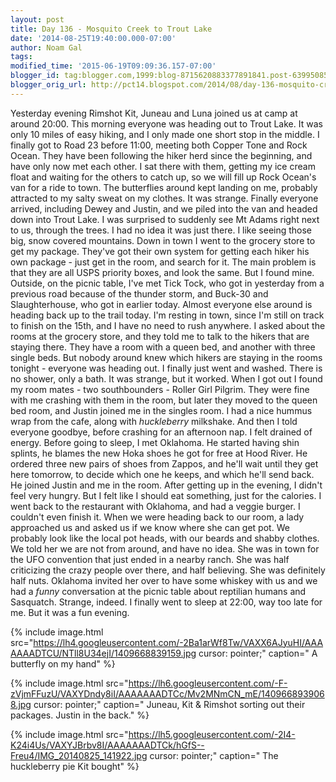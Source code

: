```yaml
---
layout: post
title: Day 136 - Mosquito Creek to Trout Lake
date: '2014-08-25T19:40:00.000-07:00'
author: Noam Gal
tags:
modified_time: '2015-06-19T09:09:36.157-07:00'
blogger_id: tag:blogger.com,1999:blog-8715620883377891841.post-6399508527594787767
blogger_orig_url: http://pct14.blogspot.com/2014/08/day-136-mosquito-creek-to-trout-lake.html
---
```


 Yesterday evening Rimshot  Kit, Juneau and Luna joined us at camp at around 20:00. This morning everyone was
 heading out to Trout Lake.
 It was only 10 miles of easy hiking, and I only made one short stop in the middle. I
 finally got to Road 23 before 11:00, meeting both Copper Tone and Rock Ocean. They have been following the hiker
 herd since the beginning, and have only now met each other.
 I sat there with them, getting my ice cream float
 and waiting for the others to catch up, so we will fill up Rock Ocean's van for a ride to town. The butterflies
 around kept landing on me, probably attracted to my salty sweat on my clothes. It was strange.
 Finally everyone
 arrived, including Dewey and Justin, and we piled into the van and headed down into Trout Lake.
 I was surprised
 to suddenly see Mt Adams right next to us, through the trees. I had no idea it was just there. I like seeing those
 big, snow covered mountains.
 Down in town I went to the grocery store to get my package. They've got their own
 system for getting each hiker his own package - just get in the room, and search for it. The main problem is that
 they are all USPS priority boxes, and look the same. But I found mine.
 Outside, on the picnic table, I've met
 Tick Tock, who got in yesterday from a previous road because of the thunder storm, and Buck-30 and Slaughterhouse,
 who got in earlier today. Almost everyone else around is heading back up to the trail today. I'm resting in town,
 since I'm still on track to finish on the 15th, and I have no need to rush anywhere.
 I asked about the rooms at
 the grocery store, and they told me to talk to the hikers that are staying there. They have a room with a queen bed,
 and another with three single beds. But nobody around knew which hikers are staying in the rooms tonight - everyone
 was heading out.
 I finally just went and washed. There is no shower, only a bath. It was strange, but it
 worked. When I got out I found my room mates - two southbounders - Roller Girl  Pilgrim. They were fine with me
 crashing with them in the room, but later they moved to the queen bed room, and Justin joined me in the singles
 room.
 I had a nice hummus wrap from the cafe, along with _huckleberry_ milkshake. And then I told everyone
 goodbye, before crashing for an afternoon nap. I felt drained of energy.
 Before going to sleep, I met Oklahoma.
 He started having shin splints, he blames the new Hoka shoes he got for free at Hood River. He ordered three new
 pairs of shoes from Zappos, and he'll wait until they get here tomorrow, to decide which one he keeps, and which
 he'll send back. He joined Justin and me in the room.
 After getting up in the evening, I didn't feel very
 hungry. But I felt like I should eat something, just for the calories. I went back to the restaurant with Oklahoma,
 and had a veggie burger. I couldn't even finish it.
 When we were heading back to our room, a lady approached us
 and asked us if we know where she can get pot. We probably look like the local pot heads, with our beards and shabby
 clothes. We told her we are not from around, and have no idea.
 She was in town for the UFO convention that just
 ended in a nearby ranch. She was half criticizing the crazy people over there, and half believing. She was
 definitely half nuts. Oklahoma invited her over to have some whiskey with us and we had a _funny_ conversation
 at the picnic table about reptilian humans and Sasquatch. Strange, indeed.
 I finally went to sleep at 22:00,
 way too late for me. But it was a fun evening.


{% include image.html src="https://lh4.googleusercontent.com/-2Ba1arWf8Tw/VAXX6AJyuHI/AAAAAAADTCU/NTll8U34ejI/1409668839159.jpg cursor: pointer;" caption=" A butterfly on my hand" %}


{% include image.html src="https://lh6.googleusercontent.com/-F-zVjmFFuzU/VAXYDndy8iI/AAAAAAADTCc/Mv2MNmCN_mE/1409668939068.jpg cursor: pointer;" caption=" Juneau, Kit & Rimshot sorting out their packages. Justin in the back." %}


{% include image.html src="https://lh5.googleusercontent.com/-2I4-K24i4Us/VAXYJBrbv8I/AAAAAAADTCk/hGfS--Freu4/IMG_20140825_141922.jpg cursor: pointer;" caption=" The huckleberry pie Kit bought" %}

